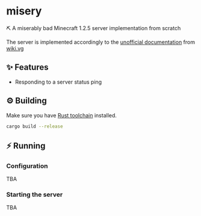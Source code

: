 # misery
⛏️ A miserably bad Minecraft 1.2.5 server implementation from scratch

The server is implemented accordingly to the [unofficial documentation](https://wiki.vg/index.php?title=Protocol&oldid=932) from [wiki.vg](https://wiki.vg)

## ✨ Features
- Responding to a server status ping

## ⚙️ Building
Make sure you have [Rust toolchain](https://www.rust-lang.org/tools/install) installed.

```bash
cargo build --release
```

## ⚡ Running

### Configuration
TBA

### Starting the server
TBA
